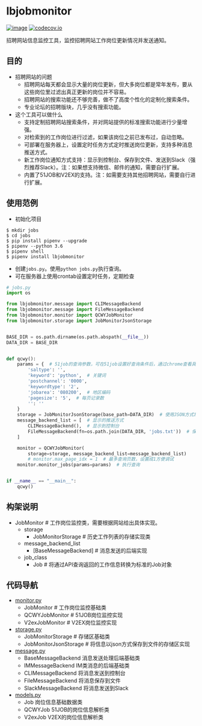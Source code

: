 lbjobmonitor
==========

[![image](https://secure.travis-ci.org/vicalloy/jobmonitor.svg?branch=master)](http://travis-ci.org/vicalloy/jobmonitor)
[![codecov.io](https://codecov.io/github/vicalloy/jobmonitor/coverage.svg?branch=master)](https://codecov.io/github/vicalloy/jobmonitor)

招聘网站信息监控工具，监控招聘网站工作岗位更新情况并发送通知。

## 目的

- 招聘网站的问题
	- 招聘网站每天都会显示大量的岗位更新，但大多岗位都是常年发布，要从这些岗位里过滤出真正更新的岗位并不容易。
	- 招聘网站的搜索功能还不够完善，做不了高度个性化的定制化搜索条件。
	- 专业论坛的招聘版块，几乎没有搜索功能。
- 这个工具可以做什么
	- 支持定制招聘网站搜索条件，并对网站提供的标准搜索功能进行少量增强。
	- 对检索到的工作岗位进行过滤，如果该岗位之前已发布过，自动忽略。
	- 可部署在服务器上，设置定时任务方式定时推送岗位更新，支持多种消息推送方式。
	- 新工作岗位通知方式支持：显示到控制台、保存到文件、发送到Slack（强烈推荐Slack）。注：如果想支持微信、邮件的通知，需要自行扩展。
	- 内置了51JOB和V2EX的支持。注：如需要支持其他招聘网站，需要自行进行扩展。

## 使用范例

- 初始化项目

```
$ mkdir jobs
$ cd jobs
$ pip install pipenv --upgrade
$ pipenv --python 3.6
$ pipenv shell
$ pipenv install lbjobmonitor
```


- 创建`jobs.py`。使用`python jobs.py`执行查询。
- 可在服务器上使用crontab设置定时任务，定期检查

```python
# jobs.py
import os

from lbjobmonitor.message import CLIMessageBackend
from lbjobmonitor.message import FileMessageBackend
from lbjobmonitor.monitor import QCWYJobMonitor
from lbjobmonitor.storage import JobMonitorJsonStorage


BASE_DIR = os.path.dirname(os.path.abspath(__file__))
DATA_DIR = BASE_DIR


def qcwy():
    params = {  # 51job的查询参数，可在51job设置好查询条件后，通过chrome查看具体参数。
        'saltype': '',
        'keyword': 'python',  # 关键词
        'postchannel': '0000',
        'keywordtype': '2',
        'jobarea': '080200',  # 地区编码
        'pagesize': '5',  # 每页记录数
        '': ''
    }
    storage = JobMonitorJsonStorage(base_path=DATA_DIR)  # 使用JSON方式将工作列表保存到当前目录
    message_backend_list = [  # 显示的推送方式
        CLIMessageBackend(),  # 显示到控制台
        FileMessageBackend(fn=os.path.join(DATA_DIR, 'jobs.txt'))  # 保存到文件
    ]

    monitor = QCWYJobMonitor(
        storage=storage, message_backend_list=message_backend_list)
		# monitor.max_page_idx = 1  # 最多查询页数，设置成1方便调试
    monitor.monitor_jobs(params=params)  # 执行查询


if __name__ == "__main__":
    qcwy()
```

## 构架说明

- JobMonitor # 工作岗位监控类，需要根据网站给出具体实现。
	- storage
		- JobMonitorStorage  # 历史工作列表的存储实现类
	- message_backend_list
		- [BaseMessageBackend]  # 消息发送的后端实现
	- job_class
		- Job  # 将通过API查询返回的工作信息转换为标准的Job对象

## 代码导航

- [monitor.py](https://github.com/vicalloy/jobmonitor/blob/master/lbjobmonitor/monitor.py)
	- JobMonitor  # 工作岗位监控基础类
	- QCWYJobMonitor  # 51JOB岗位监控实现
	- V2exJobMonitor  # V2EX岗位监控实现
- [storage.py](https://github.com/vicalloy/jobmonitor/blob/master/lbjobmonitor/storage.py)
	- JobMonitorStorage  # 存储区基础类
	- JobMonitorJsonStorage  # 将信息以json方式保存到文件的存储区实现
- [message.py](https://github.com/vicalloy/jobmonitor/blob/master/lbjobmonitor/message.py)
	- BaseMessageBackend 消息发送处理后端基础类
	- IMMessageBackend IM类消息的后端基础类
	- CLIMessageBackend 将消息发送到控制台
	- FileMessageBackend 将消息保存到文件
	- SlackMessageBackend 将消息发送到Slack
- [models.py](https://github.com/vicalloy/jobmonitor/blob/master/lbjobmonitor/models.py)
	- Job 岗位信息基础数据类
	- QCWYJob 51JOB的岗位信息解析类
	- V2exJob V2EX的岗位信息解析类
